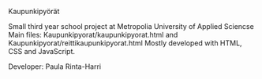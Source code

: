Kaupunkipyörät 

Small third year school project at Metropolia University of Applied Sciencse
Main files: Kaupunkipyorat/kaupunkipyorat.html and Kaupunkipyorat/reittikaupunkipyorat.html
Mostly developed with HTML, CSS and JavaScript. 

Developer: Paula Rinta-Harri
